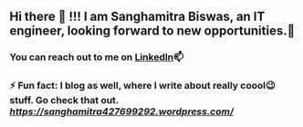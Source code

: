 
## Hi there 👋 !!! I am Sanghamitra Biswas, an IT engineer, looking forward to new opportunities.🌟

### You can reach out to me on [LinkedIn](https://www.linkedin.com/in/sanghamitra-biswas/)📫

### ⚡ Fun fact: I blog as well, where I write about really **coool😉** stuff. Go check that out. ***https://sanghamitra427699292.wordpress.com/***

<!--
**sangy987/sangy987** is a ✨ _special_ ✨ repository because its `README.md` (this file) appears on your GitHub profile.

Here are some ideas to get you started:

- 🔭 I’m currently working on ...
- 🌱 I’m currently learning ...
- 👯 I’m looking to collaborate on ...
- 🤔 I’m looking for help with ...
- 💬 Ask me about ...
- 📫 How to reach me: ...
- 😄 Pronouns: ...
- ⚡ Fun fact: ...
-->
